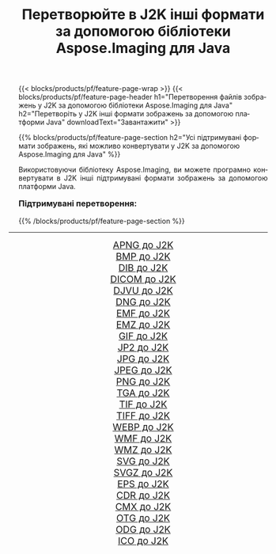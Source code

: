 ﻿---
title: Перетворюйте в J2K інші формати за допомогою бібліотеки Aspose.Imaging для Java 
weight: 3920
url: /uk/java/conversion/to/j2k/ 
lang: uk
langdirlevel: 2
locales: zh-hans,ja,it,ru,de,es,fr,nl,id,lt,pl,pt,vi,tr,ko,zh-hant,ar,hi,th,sv,cs,uk,he
description: За допомогою Aspose.Imaging ви можете конвертувати в J2K інші формати за допомогою Java
---

{{< blocks/products/pf/feature-page-wrap >}}
{{< blocks/products/pf/feature-page-header h1="Перетворення файлів зображень у J2K за допомогою бібліотеки Aspose.Imaging для Java" h2="Перетворіть у J2K інші формати зображень за допомогою платформи Java" downloadText="Завантажити" >}}


{{% blocks/products/pf/feature-page-section  h2="Усі підтримувані формати зображень, якi можливо конвертувати у J2K за допомогою Aspose.Imaging для Java" %}}
<p align=justify>Використовуючи бібліотеку Aspose.Imaging, ви можете програмно конвертувати в J2K інші підтримувані формати зображень за допомогою платформи Java.</p>
<h3 style="margin-top:16px;">
Підтримувані перетворення:
</h3>
{{% /blocks/products/pf/feature-page-section %}}
<div class="container-fluid productfamilypage bg-gray">
    <div class="convertypes bg-gray agp-content section">
        <div class="container">
		<hr style="margin-left:-20px;"/>
		<div class="row other-converters" style="gap: 10px;font-size: 19px;text-align:center;">
		    <div class='col-md-3 other-converter remove-lp remove-rp'><a href="/imaging/uk/java/conversion/apng-to-j2k/" style="padding:15px;">APNG до J2K</a></div>
<div class='col-md-3 other-converter remove-lp remove-rp'><a href="/imaging/uk/java/conversion/bmp-to-j2k/" style="padding:15px;">BMP до J2K</a></div>
<div class='col-md-3 other-converter remove-lp remove-rp'><a href="/imaging/uk/java/conversion/dib-to-j2k/" style="padding:15px;">DIB до J2K</a></div>
<div class='col-md-3 other-converter remove-lp remove-rp'><a href="/imaging/uk/java/conversion/dicom-to-j2k/" style="padding:15px;">DICOM до J2K</a></div>
<div class='col-md-3 other-converter remove-lp remove-rp'><a href="/imaging/uk/java/conversion/djvu-to-j2k/" style="padding:15px;">DJVU до J2K</a></div>
<div class='col-md-3 other-converter remove-lp remove-rp'><a href="/imaging/uk/java/conversion/dng-to-j2k/" style="padding:15px;">DNG до J2K</a></div>
<div class='col-md-3 other-converter remove-lp remove-rp'><a href="/imaging/uk/java/conversion/emf-to-j2k/" style="padding:15px;">EMF до J2K</a></div>
<div class='col-md-3 other-converter remove-lp remove-rp'><a href="/imaging/uk/java/conversion/emz-to-j2k/" style="padding:15px;">EMZ до J2K</a></div>
<div class='col-md-3 other-converter remove-lp remove-rp'><a href="/imaging/uk/java/conversion/gif-to-j2k/" style="padding:15px;">GIF до J2K</a></div>
<div class='col-md-3 other-converter remove-lp remove-rp'><a href="/imaging/uk/java/conversion/jp2-to-j2k/" style="padding:15px;">JP2 до J2K</a></div>
<div class='col-md-3 other-converter remove-lp remove-rp'><a href="/imaging/uk/java/conversion/jpg-to-j2k/" style="padding:15px;">JPG до J2K</a></div>
<div class='col-md-3 other-converter remove-lp remove-rp'><a href="/imaging/uk/java/conversion/jpeg-to-j2k/" style="padding:15px;">JPEG до J2K</a></div>
<div class='col-md-3 other-converter remove-lp remove-rp'><a href="/imaging/uk/java/conversion/png-to-j2k/" style="padding:15px;">PNG до J2K</a></div>
<div class='col-md-3 other-converter remove-lp remove-rp'><a href="/imaging/uk/java/conversion/tga-to-j2k/" style="padding:15px;">TGA до J2K</a></div>
<div class='col-md-3 other-converter remove-lp remove-rp'><a href="/imaging/uk/java/conversion/tif-to-j2k/" style="padding:15px;">TIF до J2K</a></div>
<div class='col-md-3 other-converter remove-lp remove-rp'><a href="/imaging/uk/java/conversion/tiff-to-j2k/" style="padding:15px;">TIFF до J2K</a></div>
<div class='col-md-3 other-converter remove-lp remove-rp'><a href="/imaging/uk/java/conversion/webp-to-j2k/" style="padding:15px;">WEBP до J2K</a></div>
<div class='col-md-3 other-converter remove-lp remove-rp'><a href="/imaging/uk/java/conversion/wmf-to-j2k/" style="padding:15px;">WMF до J2K</a></div>
<div class='col-md-3 other-converter remove-lp remove-rp'><a href="/imaging/uk/java/conversion/wmz-to-j2k/" style="padding:15px;">WMZ до J2K</a></div>
<div class='col-md-3 other-converter remove-lp remove-rp'><a href="/imaging/uk/java/conversion/svg-to-j2k/" style="padding:15px;">SVG до J2K</a></div>
<div class='col-md-3 other-converter remove-lp remove-rp'><a href="/imaging/uk/java/conversion/svgz-to-j2k/" style="padding:15px;">SVGZ до J2K</a></div>
<div class='col-md-3 other-converter remove-lp remove-rp'><a href="/imaging/uk/java/conversion/eps-to-j2k/" style="padding:15px;">EPS до J2K</a></div>
<div class='col-md-3 other-converter remove-lp remove-rp'><a href="/imaging/uk/java/conversion/cdr-to-j2k/" style="padding:15px;">CDR до J2K</a></div>
<div class='col-md-3 other-converter remove-lp remove-rp'><a href="/imaging/uk/java/conversion/cmx-to-j2k/" style="padding:15px;">CMX до J2K</a></div>
<div class='col-md-3 other-converter remove-lp remove-rp'><a href="/imaging/uk/java/conversion/otg-to-j2k/" style="padding:15px;">OTG до J2K</a></div>
<div class='col-md-3 other-converter remove-lp remove-rp'><a href="/imaging/uk/java/conversion/odg-to-j2k/" style="padding:15px;">ODG до J2K</a></div>
<div class='col-md-3 other-converter remove-lp remove-rp'><a href="/imaging/uk/java/conversion/ico-to-j2k/" style="padding:15px;">ICO до J2K</a></div>
                </div>
        </div>
    </div>
</div>
<br/>


